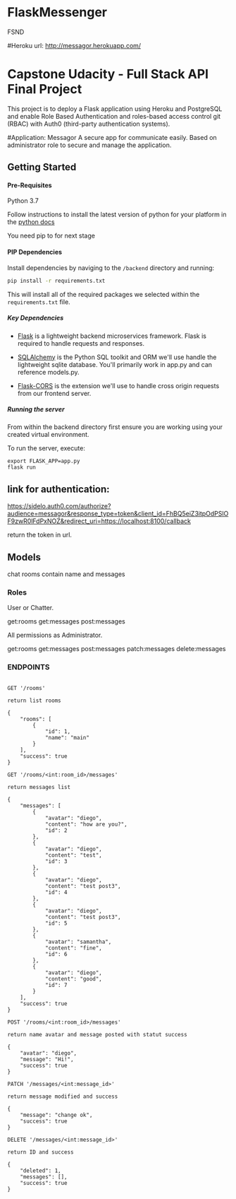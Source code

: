 # FlaskMessenger
FSND

#Heroku url: http://messagor.herokuapp.com/

# Capstone Udacity - Full Stack API Final Project
This project is to deploy a Flask application using Heroku and PostgreSQL and enable Role Based Authentication and roles-based access control git (RBAC) with Auth0 (third-party authentication systems).

#Application: Messagor
A secure app for communicate easily. Based on administrator role to secure and manage the application.

## Getting Started

#### Pre-Requisites
Python 3.7

Follow instructions to install the latest version of python for your platform in the [python docs](https://docs.python.org/3/using/unix.html#getting-and-installing-the-latest-version-of-python)

You need pip to for next stage
#### PIP Dependencies

Install dependencies by naviging to the `/backend` directory and running:

```bash
pip install -r requirements.txt
```

This will install all of the required packages we selected within the `requirements.txt` file.

##### Key Dependencies

- [Flask](http://flask.pocoo.org/)  is a lightweight backend microservices framework. Flask is required to handle requests and responses.

- [SQLAlchemy](https://www.sqlalchemy.org/) is the Python SQL toolkit and ORM we'll use handle the lightweight sqlite database. You'll primarily work in app.py and can reference models.py. 

- [Flask-CORS](https://flask-cors.readthedocs.io/en/latest/#) is the extension we'll use to handle cross origin requests from our frontend server. 

##### Running the server
From within the backend directory first ensure you are working using your created virtual environment.

To run the server, execute:

```export FLASK_APP=flaskr
export FLASK_APP=app.py
flask run
```

## link for authentication: 

https://sidelo.auth0.com/authorize?audience=messagor&response_type=token&client_id=FhBQ5eiZ3itpOdPSlOF9zwR0lFdPxNOZ&redirect_uri=https://localhost:8100/callback

return the token in url.

## Models
chat rooms contain name and messages 

### Roles

User or Chatter.

get:rooms
get:messages
post:messages

All permissions as Administrator.

get:rooms
get:messages
post:messages
patch:messages
delete:messages

### ENDPOINTS

```

GET '/rooms'

return list rooms

{
    "rooms": [
        {
            "id": 1,
            "name": "main"
        }
    ],
    "success": true
}

GET '/rooms/<int:room_id>/messages'

return messages list

{
    "messages": [
        {
            "avatar": "diego",
            "content": "how are you?",
            "id": 2
        },
        {
            "avatar": "diego",
            "content": "test",
            "id": 3
        },
        {
            "avatar": "diego",
            "content": "test post3",
            "id": 4
        },
        {
            "avatar": "diego",
            "content": "test post3",
            "id": 5
        },
        {
            "avatar": "samantha",
            "content": "fine",
            "id": 6
        },
        {
            "avatar": "diego",
            "content": "good",
            "id": 7
        }
    ],
    "success": true
}

POST '/rooms/<int:room_id>/messages'

return name avatar and message posted with statut success

{
    "avatar": "diego",
    "message": "Hi!",
    "success": true
}

PATCH '/messages/<int:message_id>'

return message modified and success

{
    "message": "change ok",
    "success": true
}

DELETE '/messages/<int:message_id>'

return ID and success

{
    "deleted": 1,
    "messages": [],
    "success": true
}

```
